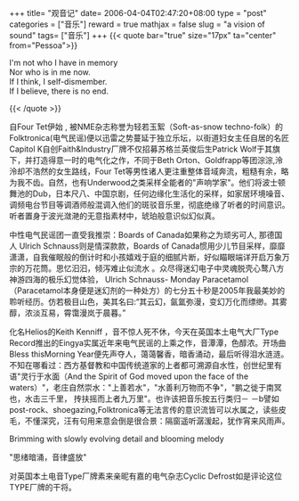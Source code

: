 +++
title= "观音记"
date= 2006-04-04T02:47:20+08:00
type = "post"
categories = ["音乐"]
reward = true
mathjax = false
slug = "a vision of sound"
tags= ["音乐"]
+++
{{< quote bar="true" size="17px"  ta="center" from="Pessoa">}}

I'm not who I have in memory<br>
Nor who is in me now.<br>
If I think, I self-dismember.<br>
If I believe, there is no end.<br>

{{< /quote >}}

自Four Tet伊始 , 被NME杂志称誉为轻若玉絮（Soft-as-snow techno-folk）的Folktronica(电气民谣)便以迅雷之势蔓延于独立乐坛，以街道妇女主任自居的名匠Capitol K自创Faith&Industry厂牌不仅招募苏格兰英俊后生Patrick Wolf于其旗下，并打造得意一时的电气化之作，不同于Beth Orton、Goldfrapp等团淙淙,泠泠却不浩然的女生路线，Four Tet等男性诸人更注重整体音域奔流，粗糙有余，略为我不齿。自然，也有Underwood之类采样全能者的"声响学家"。他们将波士顿舞池的Dub，日本尺八、中国京剧，任何边缘化生活化的采样，如家居环境噪音、 调频电台节目等调酒师般混调入他们的斑驳音乐里，彻底绝缘了听者的时间意识。听者置身于波光潋滟的无意指素材中，琥珀般意识似幻似真。
<!--more-->
中性电气民谣团一直受我推崇：Boards of Canada如果称之为顽劣可人, 那德国人 Ulrich Schnauss则是情深款款，Boards of Canada惯用少儿节目采样，靡靡潇潇，自我催眠般的倒计时和小孩嬉戏于庭的细腻片断，好似瞄眼端详开启万象万宗的万花筒。思忆汩汩，倾泻难止似流水 。众尽得迷幻电子中灵魂脱壳心鹜八方神游四海的极乐幻觉体验， Ulrich Schnauss- Monday Paracetamol（Paracetamol本身便是迷幻剂的一种处方）的七分五十秒是2005年我最美妙的聆听经历。仿若极目山色，美其名曰:“其云幻，氤氲弥漫，变幻万化而缥缈。其雾醇，浓淡互易，霄霭漫岚于晨暮。”

化名Helios的Keith Kenniff ，音不惊人死不休，今天在英国本土电气大厂Type Record推出的Eingya实属近年来电气民谣的上乘之作，音潭潭，色醇浓。开场曲Bless thisMorning Year便先声夺人，蔼蔼馨香，暗香涌动，最后听得泪水涟涟。不知在哪看过：西方基督教和中国传统道家的上者都可溯源自水性，创世纪里有语"灵行于水面（And the Spirit of God moved upon the face of the waters）"，老庄自然崇水："上善若水"，"水善利万物而不争"，"鹏之徙于南冥也，水击三千里， 抟扶摇而上者九万里"。也许该把音乐按五行类归－ －b譬如post-rock、shoegazing,Folktronica等无法言传的意识流皆可以水属之，读些皮毛，不懂深究，汪有句用来意会倒是很合景：隔窗遥听潺湲起，犹作宵来风雨声。

Brimming with slowly evolving detail and blooming melody

"思绪暗涌，音律盛放"

对英国本土电音Type厂牌素来亲昵有嘉的电气杂志Cyclic Defrost如是评论这位TYPE厂牌的干将。